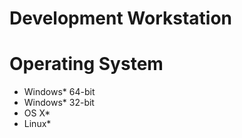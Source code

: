 Development Workstation
==

# Operating System

- Windows* 64-bit
- Windows* 32-bit
- OS X*
- Linux*
